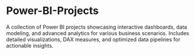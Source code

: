 # Power-BI-Projects
A collection of Power BI projects showcasing interactive dashboards, data modeling, and advanced analytics for various business scenarios. Includes detailed visualizations, DAX measures, and optimized data pipelines for actionable insights.
